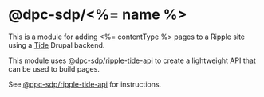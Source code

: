 # @dpc-sdp/<%= name %>

This is a module for adding <%= contentType %> pages to a Ripple site using a [Tide](https://github.com/dpc-sdp/tide) Drupal backend. 

This module uses [@dpc-sdp/ripple-tide-api](https://npmjs.com/package/@dpc-sdp/ripple-tide-api) to create a lightweight API that can be used to build pages.

See [@dpc-sdp/ripple-tide-api](https://npmjs.com/package/@dpc-sdp/ripple-tide-api) for instructions.

